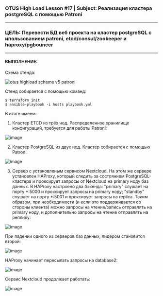 ### OTUS High Load Lesson #17 | Subject: Реализация кластера postgreSQL с помощью Patroni
--------------------
### ЦEЛЬ: Перевести БД веб проекта на кластер postgreSQL с ипользованием patroni, etcd/consul/zookeeper и haproxy/pgbouncer
--------------------
#### ВЫПОЛНЕНИЕ:
Схема стенда:

![otus highload scheme v5 patroni](https://github.com/user-attachments/assets/dd32cf71-c27f-4e72-bf35-89a6cf3b4084)


Стенд собирается с помощью команд:
```
$ terraform init
$ ansible-playbook -i hosts playbook.yml
```
В итоге имеем:
1. Кластер ETCD из трёх нод. Распределенное хранилище конфигураций, требуется для работы Patroni:
   
![image](https://github.com/user-attachments/assets/543efcf8-9c98-4121-b8f7-e5a3336143f6)

2. Кластер PostgreSQL из двух нод. Кластер собирается с помощью Patroni:

![image](https://github.com/user-attachments/assets/e3bcc4fe-1f48-4951-92ac-b27fb3562bae)

3. Сервер с установленым сервисом Nextcloud. На этом же сервере установлен HAProxy, который следить за состоянием PostgreSQL-кластера и проксирует запросы от Nextcloud на primary ноду баз данных. В HAProxy настроено два бэкенда: "primary" слушает на порту *:5000 и проксирует запросы на primary ноду; "standby" слушает на порту *:5001 и проксирует запросы на replica. Таким образом, при необходимости (и если это поддерживается со стороны клиента) можно запросы на чтение/запись отправлять на primary ноду, и дополнительно запросы на чтение отправлять на реплику:

![image](https://github.com/user-attachments/assets/7897223a-326d-49cd-aff8-de3e5387cbef)

При падении одного из серверов баз данных, лидером становится второй:

![image](https://github.com/user-attachments/assets/c1e28646-6b9d-4adf-9b57-b554736186a7)

HAProxy начинает пересылать запросы на database2:

![image](https://github.com/user-attachments/assets/6d5ef9d2-b052-4039-855e-fde7396eaa16)

Сервис Nextcloud продолжает работать:

![image](https://github.com/user-attachments/assets/7a18cba8-b3da-488f-9373-67a36c5690b3)

